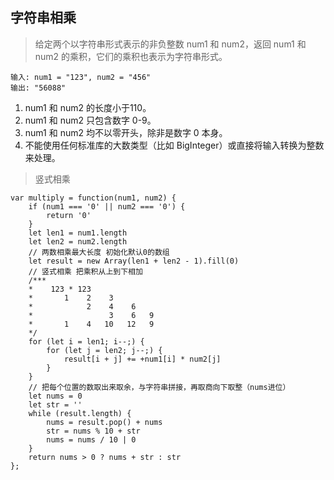## 字符串相乘

> 给定两个以字符串形式表示的非负整数 num1 和 num2，返回 num1 和 num2 的乘积，它们的乘积也表示为字符串形式。

```
输入: num1 = "123", num2 = "456"
输出: "56088"
```
1. num1 和 num2 的长度小于110。
2. num1 和 num2 只包含数字 0-9。
3. num1 和 num2 均不以零开头，除非是数字 0 本身。
4. 不能使用任何标准库的大数类型（比如 BigInteger）或直接将输入转换为整数来处理。

> 竖式相乘

```
var multiply = function(num1, num2) {
    if (num1 === '0' || num2 === '0') {
        return '0'
    }
    let len1 = num1.length
    let len2 = num2.length
    // 两数相乘最大长度 初始化默认0的数组
    let result = new Array(len1 + len2 - 1).fill(0)
    // 竖式相乘 把乘积从上到下相加
    /***
    *    123 * 123 
    *       1    2    3
    *            2    4    6 
    *                 3    6   9
    *       1    4   10   12   9
    */
    for (let i = len1; i--;) {
        for (let j = len2; j--;) {
            result[i + j] += +num1[i] * num2[j]
        }
    }
    // 把每个位置的数取出来取余，与字符串拼接，再取商向下取整（nums进位）
    let nums = 0
    let str = ''
    while (result.length) {
        nums = result.pop() + nums
        str = nums % 10 + str
        nums = nums / 10 | 0
    }
    return nums > 0 ? nums + str : str
};
```